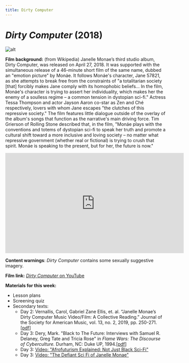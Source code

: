 ```yaml
---
title: Dirty Computer
---
```

# *Dirty Computer* (2018)

![alt](https://m.media-amazon.com/images/M/MV5BMDMzM2FjM2QtYjE3Ni00MzhhLWFmN2QtNjA3YTExODM3NmM1XkEyXkFqcGdeQXVyNDYwODI4MDM@._V1_.jpg)

**Film background:**
(from Wikipedia) Janelle Monae’s third studio album, Dirty Computer, was released on April 27, 2018. It was supported with the simultaneous release of a 46-minute short film of the same name, dubbed an "emotion picture" by Monáe. It follows Monáe's character, Jane 57821, as she attempts to break free from the constraints of "a totalitarian society [that] forcibly makes Jane comply with its homophobic beliefs... In the film, Monáe's character is trying to assert her individuality, which makes her the enemy of a soulless regime – a common tension in dystopian sci-fi." Actress Tessa Thompson and actor Jayson Aaron co-star as Zen and Ché respectively, lovers with whom Jane escapes "the clutches of this repressive society." The film features little dialogue outside of the overlay of the album's songs that function as the narrative's main driving force. Tim Grierson of Rolling Stone described that, in the film, "Monáe plays with the conventions and totems of dystopian sci-fi to speak her truth and promote a cultural shift toward a more inclusive and loving society – no matter what repressive government (whether real or fictional) is trying to crush that spirit. Monáe is speaking to the present, but for her, the future is now."


<iframe width="560" height="315" src="https://www.youtube.com/embed/A9k89DYdHKQ" frameborder="0" allow="accelerometer; autoplay; clipboard-write; encrypted-media; gyroscope; picture-in-picture" allowfullscreen></iframe>


**Content warnings**: *Dirty Computer* contains some sexually suggestive imagery.

**Film link:** [*Dirty Computer* on YouTube](https://www.youtube.com/watch?v=jdH2Sy-BlNE)

**Materials for this week:**

* Lesson plans
* Screening quiz
* Secondary texts:
    * Day 2: Vernallis, Carol, Gabriel Zane Ellis, et. al. “Janelle Monae’s Dirty Computer Music Video/Film: A Collective Reading.” Journal of the Society for American Music, vol. 13, no. 2, 2019, pp. 250-271.[<a href="/modules/unit 4: queer utopias/Dirty Computer A Collective Reading.pdf" download>pdf</a>]
    * Day 3: Dery, Mark. "Black to The Future: Interviews with Samuel R. Delaney, Greg Tate and Tricia Rose" in *Flame Wars: The Discourse of Cyberculture.* Durham, NC: Duke UP, 1994.[<a href="/modules/unit 4: queer utopias/Black to the Future.pdf" download>pdf</a>]
    * Day 3: [Video: "Afrofuturism Explained: Not Just Black Sci-Fi"](https://www.youtube.com/watch?v=154XnA1xcis)
    * Day 3: [Video: "The Defiant Sci Fi of Janelle Monae"](https://www.youtube.com/watch?v=jdylle_hPgQ)
